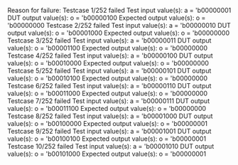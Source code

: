 Reason for failure:
Testcase 1/252 failed
Test input value(s):
a = 'b00000001
DUT output value(s):
o = 'b00000100
Expected output value(s):
o = 'b00000000
Testcase 2/252 failed
Test input value(s):
a = 'b00000010
DUT output value(s):
o = 'b00001000
Expected output value(s):
o = 'b00000000
Testcase 3/252 failed
Test input value(s):
a = 'b00000011
DUT output value(s):
o = 'b00001100
Expected output value(s):
o = 'b00000000
Testcase 4/252 failed
Test input value(s):
a = 'b00000100
DUT output value(s):
o = 'b00010000
Expected output value(s):
o = 'b00000000
Testcase 5/252 failed
Test input value(s):
a = 'b00000101
DUT output value(s):
o = 'b00010100
Expected output value(s):
o = 'b00000000
Testcase 6/252 failed
Test input value(s):
a = 'b00000110
DUT output value(s):
o = 'b00011000
Expected output value(s):
o = 'b00000000
Testcase 7/252 failed
Test input value(s):
a = 'b00000111
DUT output value(s):
o = 'b00011100
Expected output value(s):
o = 'b00000000
Testcase 8/252 failed
Test input value(s):
a = 'b00001000
DUT output value(s):
o = 'b00100000
Expected output value(s):
o = 'b00000001
Testcase 9/252 failed
Test input value(s):
a = 'b00001001
DUT output value(s):
o = 'b00100100
Expected output value(s):
o = 'b00000001
Testcase 10/252 failed
Test input value(s):
a = 'b00001010
DUT output value(s):
o = 'b00101000
Expected output value(s):
o = 'b00000001

